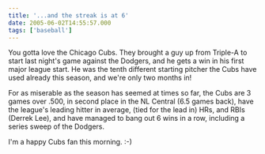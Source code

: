 ```yaml
---
title: '...and the streak is at 6'
date: 2005-06-02T14:55:57.000
tags: ['baseball']
---
```


You gotta love the Chicago Cubs. They brought a guy up from Triple-A to start last night's game against the Dodgers, and he gets a win in his first major league start. He was the tenth different starting pitcher the Cubs have used already this season, and we're only two months in!

For as miserable as the season has seemed at times so far, the Cubs are 3 games over .500, in second place in the NL Central (6.5 games back), have the league's leading hitter in average, (tied for the lead in) HRs, and RBIs (Derrek Lee), and have managed to bang out 6 wins in a row, including a series sweep of the Dodgers.

I'm a happy Cubs fan this morning. :-)
